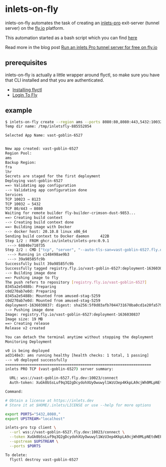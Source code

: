 # inlets-on-fly

inlets-on-fly automates the task of creating an [inlets-pro](https://inlets.dev) exit-server (tunnel server) on the [fly.io](https://fly.io) platform.

This automation started as a bash script which you can find [here](https://gist.github.com/jsiebens/4cf66c135ecefe8638c06a16c488b201)

Read more in the blog post [Run an inlets Pro tunnel server for free on fly.io](https://inlets.dev/blog/2021/07/07/inlets-fly-tutorial.html)

## prerequisites

inlets-on-fly is actually a little wrapper around flyctl, so make sure you have that CLI installed and that you are authenticated.
- [Installing flyctl](https://fly.io/docs/getting-started/installing-flyctl/)
- [Login To Fly](https://fly.io/docs/getting-started/login-to-fly/)

## example

``` bash
$ inlets-on-fly create --region ams --ports 8080:80,8080:443,5432:10032
Temp dir name: /tmp/inletsfly-885552054

Selected App Name: vast-goblin-6527


New app created: vast-goblin-6527
Region Pool: 
ams
Backup Region: 
fra
lhr
Secrets are staged for the first deployment
Deploying vast-goblin-6527
==> Validating app configuration
--> Validating app configuration done
Services
TCP 10023 ⇢ 8123
TCP 10032 ⇢ 5432
TCP 80/443 ⇢ 8080
Waiting for remote builder fly-builder-crimson-dust-9853...
==> Creating build context
--> Creating build context done
==> Building image with Docker
--> docker host: 20.10.8 linux x86_64
Sending build context to Docker daemon     422B
Step 1/2 : FROM ghcr.io/inlets/inlets-pro:0.9.1
 ---> 68840e710735
Step 2/2 : CMD ["tcp", "server", "--auto-tls-san=vast-goblin-6527.fly.dev", "--token-env=TOKEN"]
 ---> Running in c148498ae9b3
 ---> 39a98585fc9b
Successfully built 39a98585fc9b
Successfully tagged registry.fly.io/vast-goblin-6527:deployment-1636030837
--> Building image done
==> Pushing image to fly
The push refers to repository [registry.fly.io/vast-goblin-6527]
8345a2e5488b: Preparing
c0d270ab7e0d: Preparing
8345a2e5488b: Mounted from amused-stag-5259
c0d270ab7e0d: Mounted from amused-stag-5259
deployment-1636030837: digest: sha256:5f0d03afb7044731670ba0cd1e20fa5793b4f4d286997b6aea51cb6d5879545c size: 738
--> Pushing image done
Image: registry.fly.io/vast-goblin-6527:deployment-1636030837
Image size: 19 MB
==> Creating release
Release v2 created

You can detach the terminal anytime without stopping the deployment
Monitoring Deployment

v0 is being deployed
ad3148e3: ams running healthy [health checks: 1 total, 1 passing]
--> v0 deployed successfully
==================================================================
inlets PRO TCP (vast-goblin-6527) server summary:

  URL: wss://vast-goblin-6527.fly.dev:10023/connect
  Auth-token: XuGk0bSsLuf9q3Q2gDcydohXUyOwuwyl1WzU3ep4KkpLA9cjWh0MLpNEtdWEP9ra

Command:

# Obtain a license at https://inlets.dev
# Store it at $HOME/.inlets/LICENSE or use --help for more options

export PORTS="5432,8080,"
export UPSTREAM="localhost"

inlets-pro tcp client \
  --url wss://vast-goblin-6527.fly.dev:10023/connect \
  --token XuGk0bSsLuf9q3Q2gDcydohXUyOwuwyl1WzU3ep4KkpLA9cjWh0MLpNEtdWEP9ra \
  --upstream $UPSTREAM \
  --ports $PORTS

To delete:
  flyctl destroy vast-goblin-6527

```

